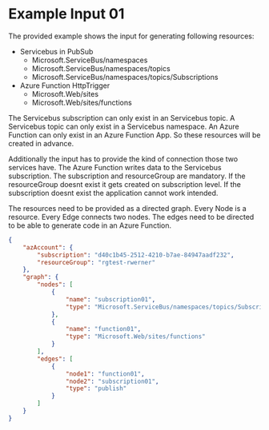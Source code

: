 # Example Input 01
The provided example shows the input for generating following resources:

- Servicebus in PubSub
  - Microsoft.ServiceBus/namespaces
  - Microsoft.ServiceBus/namespaces/topics
  - Microsoft.ServiceBus/namespaces/topics/Subscriptions
- Azure Function HttpTrigger
  - Microsoft.Web/sites
  - Microsoft.Web/sites/functions

The Servicebus subscription can only exist in an Servicebus topic. A Servicebus topic can only exist in a Servicebus namespace. An Azure Function can only exist in an Azure Function App.
So these resources will be created in advance.

Additionally the input has to provide the kind of connection those two services have. The Azure Function writes data to the Servicebus subscription.
The subscription and resourceGroup are mandatory. If the resourceGroup doesnt exist it gets created on subscription level.
If the subscription doesnt exist the application cannot work intended.

The resources need to be provided as a directed graph. Every Node is a resource. Every Edge connects two nodes. 
The edges need to be directed to be able to generate code in an Azure Function.

```json
{
	"azAccount": {
		"subscription": "d40c1b45-2512-4210-b7ae-84947aadf232",
		"resourceGroup": "rgtest-rwerner"
	},
	"graph": {
		"nodes": [
			{
				"name": "subscription01",
				"type": "Microsoft.ServiceBus/namespaces/topics/Subscriptions"
			},
			{
				"name": "function01",
				"type": "Microsoft.Web/sites/functions"
			}
		],
		"edges": [
			{
				"node1": "function01",
				"node2": "subscription01",
				"type": "publish"
			}
		]
	}
}
```